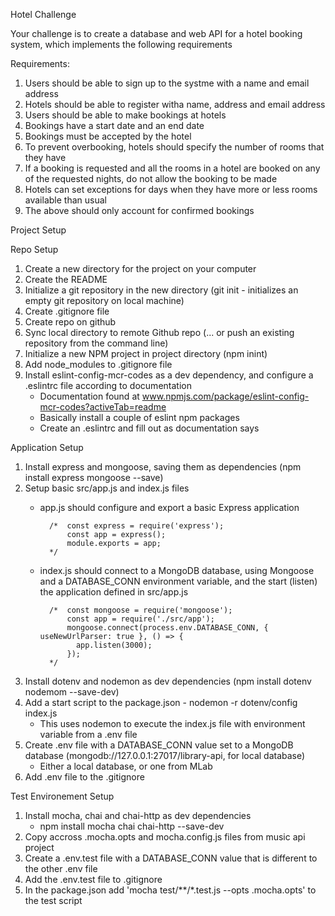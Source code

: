 Hotel Challenge

Your challenge is to create a database and web API for a hotel booking system, which implements the following requirements

Requirements:
  1.  Users should be able to sign up to the systme with a name and email address
  2.  Hotels should be able to register witha name, address and email address
  3.  Users should be able to make bookings at hotels
  4.  Bookings have a start date and an end date
  5.  Bookings must be accepted by the hotel
  6.  To prevent overbooking, hotels should specify the number of rooms that they have
  7.  If a booking is requested and all the rooms in a hotel are booked on any of the requested nights, do not allow the booking to be made
  8.  Hotels can set exceptions for days when they have more or less rooms available than usual
  9.  The above should only account for confirmed bookings

Project Setup

  Repo Setup

  1.  Create a new directory for the project on your computer
  2.  Create the README
  3.  Initialize a git repository in the new directory (git init - initializes an empty git repository on local machine)
  4.  Create .gitignore file
  5.  Create repo on github
  6.  Sync local directory to remote Github repo (... or push an existing repository from the command line)
  7.  Initialize a new NPM project in project directory (npm inint)
  8.  Add node_modules to .gitignore file
  9.  Install eslint-config-mcr-codes as a dev dependency, and configure a .eslintrc file according to documentation
      - Documentation found at www.npmjs.com/package/eslint-config-mcr-codes?activeTab=readme
      - Basically install a couple of eslint npm packages
      - Create an .eslintrc and fill out as documentation says 

  Application Setup

  1.  Install express and mongoose, saving them as dependencies (npm install express mongoose --save)
  2.  Setup basic src/app.js and index.js files
      - app.js should configure and export a basic Express application 
              
              /*  const express = require('express'); 
                  const app = express();
                  module.exports = app; 
              */

      - index.js should connect to a MongoDB database, using Mongoose and a DATABASE_CONN environment variable, and the start (listen) the application defined in src/app.js

              /*  const mongoose = require('mongoose');
                  const app = require('./src/app');
                  mongoose.connect(process.env.DATABASE_CONN, { useNewUrlParser: true }, () => {
                    app.listen(3000);
                  });
              */
  3.  Install dotenv and nodemon as dev dependencies (npm install dotenv nodemom --save-dev)
  4.  Add a start script to the package.json - nodemon -r dotenv/config index.js
      - This uses nodemon to execute the index.js file with environment variable from a .env file
  5.  Create .env file with a DATABASE_CONN value set to a MongoDB database (mongodb://127.0.0.1:27017/library-api, for local database)
      - Either a local database, or one from MLab
  6.  Add .env file to the .gitignore

  Test Environement Setup

  1.  Install mocha, chai and chai-http as dev dependencies
      - npm install mocha chai chai-http --save-dev
  2.  Copy accross .mocha.opts and mocha.config.js files from music api project
  3.  Create a .env.test file with a DATABASE_CONN value that is different to the other .env file
  4.  Add the .env.test file to .gitignore
  5.  In the package.json add 'mocha test/**/*.test.js --opts .mocha.opts' to the test script
